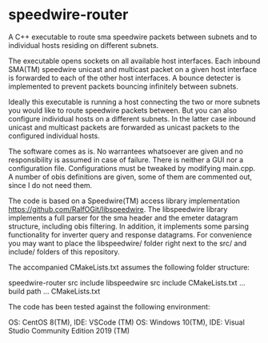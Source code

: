 # speedwire-router
A C++ executable to route sma speedwire packets between subnets and to individual hosts residing on different subnets.

The executable opens sockets on all available host interfaces. Each inbound SMA(TM) speedwire unicast and multicast packet on a given host interface is forwarded to each of the other host interfaces. A bounce detecter is implemented to prevent packets bouncing infinitely between subnets.

Ideally this executable is running a host connecting the two or more subnets you would like to route speedwire packets between. But you can also configure individual hosts on a different subnets. In the latter case inbound unicast and multicast packets are forwarded as unicast packets to the configured individual hosts.

The software comes as is. No warrantees whatsoever are given and no responsibility is assumed in case of failure. There is neither a GUI nor a configuration file. Configurations must be tweaked by modifying main.cpp. A number of obis definitions are given, some of them are commented out, since I do not need them.

The code is based on a Speedwire(TM) access library implementation https://github.com/RalfOGit/libspeedwire. The libspeedwire library implements a full parser for the sma header and the emeter datagram structure, including obis filtering. In addition, it implements some parsing functionality for inverter query and response datagrams. For convenience you may want to place the libspeedwire/ folder right next to the src/ and include/ folders of this repository.

The accompanied CMakeLists.txt assumes the following folder structure:

speedwire-router
    src
    include
    libspeedwire
        src
        include
        CMakeLists.txt
    ... build path ...
    CMakeLists.txt

The code has been tested against the following environment:

OS: CentOS 8(TM), IDE: VSCode (TM)
OS: Windows 10(TM), IDE: Visual Studio Community Edition 2019 (TM)

